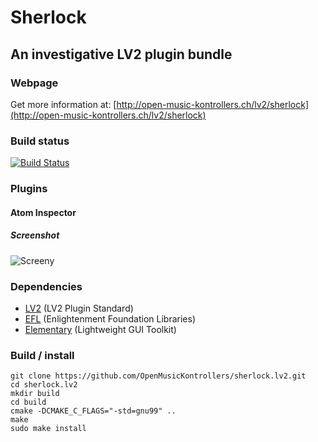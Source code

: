 # Sherlock

## An investigative LV2 plugin bundle

### Webpage 

Get more information at: [http://open-music-kontrollers.ch/lv2/sherlock](http://open-music-kontrollers.ch/lv2/sherlock)

### Build status

[![Build Status](https://travis-ci.org/OpenMusicKontrollers/sherlock.lv2.svg)](https://travis-ci.org/OpenMusicKontrollers/sherlock.lv2)

### Plugins

#### Atom Inspector

##### Screenshot 

![Screeny](http://open-music-kontrollers.ch/lv2/sherlock/sherlock_atom_inspector.png "")

### Dependencies

* [LV2](http://lv2plug.in) (LV2 Plugin Standard)
* [EFL](http://docs.enlightenment.org/stable/elementary/) (Enlightenment Foundation Libraries)
* [Elementary](http://docs.enlightenment.org/stable/efl/) (Lightweight GUI Toolkit)

### Build / install

	git clone https://github.com/OpenMusicKontrollers/sherlock.lv2.git
	cd sherlock.lv2
	mkdir build
	cd build
	cmake -DCMAKE_C_FLAGS="-std=gnu99" ..
	make
	sudo make install
